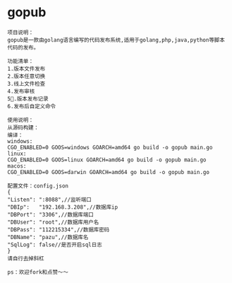 # gopub
	项目说明：
	gopub是一款由golang语言编写的代码发布系统,适用于golang,php,java,python等脚本代码的发布。

	功能清单：
	1.版本文件发布
	2.版本任意切换
	3.线上文件检查
	4.发布审核
	5.版本发布记录
	6.发布后自定义命令

	使用说明：
	从源码构建：
	编译：
	windows:
	CGO_ENABLED=0 GOOS=windows GOARCH=amd64 go build -o gopub main.go
	linux:
	CGO_ENABLED=0 GOOS=linux GOARCH=amd64 go build -o gopub main.go
	macos:
	CGO_ENABLED=0 GOOS=darwin GOARCH=amd64 go build -o gopub main.go

	配置文件：config.json
	{
	"Listen": ":8088",//监听端口
	"DBIp":   "192.168.3.208",//数据库ip
	"DBPort": "3306",//数据库端口
	"DBUser": "root",//数据库用户名
	"DBPass": "112215334",//数据库密码
	"DBName": "pazu",//数据库名
	"SqlLog": false//是否开启sql日志
	}
	请自行去掉斜杠

	ps：欢迎fork和点赞～～
